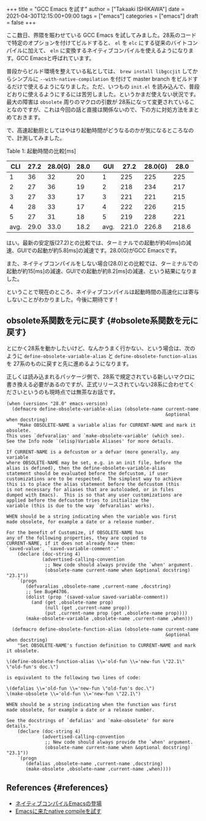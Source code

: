 +++
title = "GCC Emacs を試す"
author = ["Takaaki ISHIKAWA"]
date = 2021-04-30T12:15:00+09:00
tags = ["emacs"]
categories = ["emacs"]
draft = false
+++

ここ数日、界隈を賑わせている GCC Emacs を試してみました。28系のコードで特定のオプションを付けてビルドすると、 `el` を `elc` にする従来のバイトコンパイルに加えて、 `eln` に変換するネイティブコンパイルを使えるようになります。GCC Emacsと呼ばれています。  

普段からビルド環境を整えている私としては、 `brew install libgccjit` してからシンプルに `--with-native-compilation` を付けて master branch をビルドするだけで使えるようになりました。ただ、いつもの `init.el` を読み込んで、普段どおりに使えるようにするには苦労しました。というかまだ使えない状況です。最大の障害は `obsolete` 周りのマクロの引数が 28系になって変更されていることなのですが、これは今回の話と直接は関係ないので、下の方に対処方法をまとめておきます。  

で、高速起動厨としてはやはり起動時間がどうなるのかが気になるところなので、計測してみました。  

<div class="table-caption">
  <span class="table-number">Table 1</span>:
  起動時間の比較[ms]
</div>

| CLI  | 27.2 | 28.0(G) | 28.0 |   | GUI  | 27.2  | 28.0(G) | 28.0  |
|------|------|---------|------|---|------|-------|---------|-------|
| 1    | 36   | 32      | 20   |   | 1    | 225   | 225     | 225   |
| 2    | 27   | 36      | 19   |   | 2    | 218   | 234     | 217   |
| 3    | 27   | 33      | 17   |   | 3    | 221   | 221     | 215   |
| 4    | 28   | 33      | 17   |   | 4    | 222   | 226     | 215   |
| 5    | 27   | 31      | 18   |   | 5    | 219   | 228     | 221   |
| avg. | 29.0 | 33.0    | 18.2 |   | avg. | 221.0 | 226.8   | 218.6 |

はい。最新の安定版(27.2)との比較では、ターミナルでの起動が約4[ms]の減速、GUIでの起動が約5.8[ms]の減速です。28.0(G)がGCC Emacsです。  

また、ネイティブコンパイルをしない場合(28.0)との比較では、ターミナルでの起動が約15[ms]の減速、GUIでの起動が約8.2[ms]の減速、という結果になりました。  

ということで現在のところ、ネイティブコンパイルは起動時間の高速化には寄与しないことがわかりました。今後に期待です！  


## obsolete系関数を元に戻す {#obsolete系関数を元に戻す}

とにかく28系を動かしたいけど、なんかうまく行かない、という場合は、次のように `define-obsolete-variable-alias` と `define-obsolete-function-alias` を 27系のものに戻すと先に進めるようになります。  

正しくは読み込まれるパッケージ側で、28系で規定されている新しいマクロに書き換える必要があるのですが、正式リリースされていない28系に合わせてくださいというのも現時点では無茶なお話です。  

```emacs-lisp
(when (version< "28.0" emacs-version)
  (defmacro define-obsolete-variable-alias (obsolete-name current-name
                                                          &optional when docstring)
    "Make OBSOLETE-NAME a variable alias for CURRENT-NAME and mark it obsolete.
This uses `defvaralias' and `make-obsolete-variable' (which see).
See the Info node `(elisp)Variable Aliases' for more details.

If CURRENT-NAME is a defcustom or a defvar (more generally, any variable
where OBSOLETE-NAME may be set, e.g. in an init file, before the
alias is defined), then the define-obsolete-variable-alias
statement should be evaluated before the defcustom, if user
customizations are to be respected.  The simplest way to achieve
this is to place the alias statement before the defcustom (this
is not necessary for aliases that are autoloaded, or in files
dumped with Emacs).  This is so that any user customizations are
applied before the defcustom tries to initialize the
variable (this is due to the way `defvaralias' works).

WHEN should be a string indicating when the variable was first
made obsolete, for example a date or a release number.

For the benefit of Customize, if OBSOLETE-NAME has
any of the following properties, they are copied to
CURRENT-NAME, if it does not already have them:
`saved-value', `saved-variable-comment'."
    (declare (doc-string 4)
             (advertised-calling-convention
              ;; New code should always provide the `when' argument.
              (obsolete-name current-name when &optional docstring) "23.1"))
    `(progn
       (defvaralias ,obsolete-name ,current-name ,docstring)
       ;; See Bug#4706.
       (dolist (prop '(saved-value saved-variable-comment))
         (and (get ,obsolete-name prop)
              (null (get ,current-name prop))
              (put ,current-name prop (get ,obsolete-name prop))))
       (make-obsolete-variable ,obsolete-name ,current-name ,when)))

  (defmacro define-obsolete-function-alias (obsolete-name current-name
                                                          &optional when docstring)
    "Set OBSOLETE-NAME's function definition to CURRENT-NAME and mark it obsolete.

\(define-obsolete-function-alias \\='old-fun \\='new-fun \"22.1\" \"old-fun's doc.\")

is equivalent to the following two lines of code:

\(defalias \\='old-fun \\='new-fun \"old-fun's doc.\")
\(make-obsolete \\='old-fun \\='new-fun \"22.1\")

WHEN should be a string indicating when the function was first
made obsolete, for example a date or a release number.

See the docstrings of `defalias' and `make-obsolete' for more details."
    (declare (doc-string 4)
             (advertised-calling-convention
              ;; New code should always provide the `when' argument.
              (obsolete-name current-name when &optional docstring) "23.1"))
    `(progn
       (defalias ,obsolete-name ,current-name ,docstring)
       (make-obsolete ,obsolete-name ,current-name ,when))))
```


## References {#references}

-   [ネイティブコンパイルEmacsの登場](https://blog.tomoya.dev/posts/hello-native-comp-emacs/)
-   [Emacsに来たnative compileを試す](https://www.grugrut.net/posts/202104262248/)